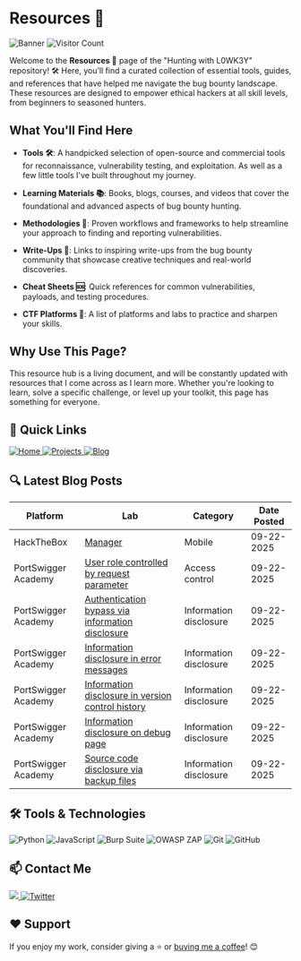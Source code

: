 # Resources 📖

![Banner](https://github.com/L0WK3Y-IAAN/Hunting-With-L0WK3Y/blob/main/src/img/HWL.gif?raw=true)
![Visitor Count](https://komarev.com/ghpvc/?username=L0WK3Y-IAAN&color=red&style=for-the-badge)


Welcome to the **Resources 📖** page of the "Hunting with L0WK3Y" repository! 🛠️ Here, you’ll find a curated collection of essential tools, guides, and references that have helped me navigate the bug bounty landscape. These resources are designed to empower ethical hackers at all skill levels, from beginners to seasoned hunters.  


## What You'll Find Here  

- **Tools 🛠️**: A handpicked selection of open-source and commercial tools for reconnaissance, vulnerability testing, and exploitation. As well as a few little tools I've built throughout my journey.
    
- **Learning Materials 📚**: Books, blogs, courses, and videos that cover the foundational and advanced aspects of bug bounty hunting.  
- **Methodologies 🧠**: Proven workflows and frameworks to help streamline your approach to finding and reporting vulnerabilities.  
- **Write-Ups 📝**: Links to inspiring write-ups from the bug bounty community that showcase creative techniques and real-world discoveries.  
- **Cheat Sheets 🆘**: Quick references for common vulnerabilities, payloads, and testing procedures.  
- **CTF Platforms 🔬**: A list of platforms and labs to practice and sharpen your skills.  

## Why Use This Page?  
This resource hub is a living document, and will be constantly updated with resources that I come across as I learn more. Whether you're looking to learn, solve a specific challenge, or level up your toolkit, this page has something for everyone.  


## 🔗 Quick Links

<div align="left">
  <a href="https://github.com/L0WK3Y-IAAN/Hunting-With-L0WK3Y">
    <img src="https://img.shields.io/badge/Home-930b18?style=for-the-badge&logo=github&logoColor=white" alt="Home">
  </a>
  <a href="https://github.com/L0WK3Y-IAAN/Hunting-With-L0WK3Y/tree/main/Projects">
    <img src="https://img.shields.io/badge/Projects-00800c?style=for-the-badge&logo=github&logoColor=white" alt="Projects">
  </a>
  <a href="https://github.com/L0WK3Y-IAAN/Hunting-With-L0WK3Y/tree/main/Resources/Personal/Write-ups">
    <img src="https://img.shields.io/badge/Blog-930b18?style=for-the-badge&logo=github&logoColor=white" alt="Blog">
  </a>
</div>


## 🔍 Latest Blog Posts

| Platform | Lab | Category | Date Posted |
| --- | --- | --- | --- |
| HackTheBox | [Manager](https://github.com/L0WK3Y-IAAN/Hunting-With-L0WK3Y/tree/main/Resources/Personal/Write-ups/HackTheBox/Mobile/Manager/README.md) | Mobile | 09-22-2025 |
| PortSwigger Academy | [User role controlled by request parameter](https://github.com/L0WK3Y-IAAN/Hunting-With-L0WK3Y/tree/main/Resources/Personal/Write-ups/PortSwigger%20Academy/Server-side%20topics/Access%20control/User%20role%20controlled%20by%20request%20parameter/README.md) | Access control | 09-22-2025 |
| PortSwigger Academy | [Authentication bypass via information disclosure](https://github.com/L0WK3Y-IAAN/Hunting-With-L0WK3Y/tree/main/Resources/Personal/Write-ups/PortSwigger%20Academy/Server-side%20topics/Information%20disclosure/Authentication%20bypass%20via%20information%20disclosure/README.md) | Information disclosure | 09-22-2025 |
| PortSwigger Academy | [Information disclosure in error messages](https://github.com/L0WK3Y-IAAN/Hunting-With-L0WK3Y/tree/main/Resources/Personal/Write-ups/PortSwigger%20Academy/Server-side%20topics/Information%20disclosure/Information%20disclosure%20in%20error%20messages/README.md) | Information disclosure | 09-22-2025 |
| PortSwigger Academy | [Information disclosure in version control history](https://github.com/L0WK3Y-IAAN/Hunting-With-L0WK3Y/tree/main/Resources/Personal/Write-ups/PortSwigger%20Academy/Server-side%20topics/Information%20disclosure/Information%20disclosure%20in%20version%20control%20history/README.md) | Information disclosure | 09-22-2025 |
| PortSwigger Academy | [Information disclosure on debug page](https://github.com/L0WK3Y-IAAN/Hunting-With-L0WK3Y/tree/main/Resources/Personal/Write-ups/PortSwigger%20Academy/Server-side%20topics/Information%20disclosure/Information%20disclosure%20on%20debug%20page/README.md) | Information disclosure | 09-22-2025 |
| PortSwigger Academy | [Source code disclosure via backup files](https://github.com/L0WK3Y-IAAN/Hunting-With-L0WK3Y/tree/main/Resources/Personal/Write-ups/PortSwigger%20Academy/Server-side%20topics/Information%20disclosure/Source%20code%20disclosure%20via%20backup%20files/README.md) | Information disclosure | 09-22-2025 |

## 🛠️ Tools & Technologies

<div align="left">
  <img src="https://img.shields.io/badge/Python-3776AB?style=for-the-badge&logo=python&logoColor=white" alt="Python">
  <img src="https://img.shields.io/badge/JavaScript-F7DF1E?style=for-the-badge&logo=javascript&logoColor=black" alt="JavaScript">
  <img src="https://img.shields.io/badge/Burp_Suite-000000?style=for-the-badge&logo=burpsuite&logoColor=white" alt="Burp Suite">
  <img src="https://img.shields.io/badge/OWASP_ZAP-9C27B0?style=for-the-badge&logo=owasp-zap&logoColor=white" alt="OWASP ZAP">
  <img src="https://img.shields.io/badge/Git-F05032?style=for-the-badge&logo=git&logoColor=white" alt="Git">
  <img src="https://img.shields.io/badge/GitHub-181717?style=for-the-badge&logo=github&logoColor=white" alt="GitHub">
</div>



## 📫 Contact Me

<div align="left">
  <a href="https://linkedin.com/in/iaansec">
    <img src="https://custom-icon-badges.demolab.com/badge/LinkedIn-0A66C2?logo=linkedin-white&logoColor=fff">
  </a>
  <a href="https://twitter.com/L0WK3Y_OFFICIAL">
    <img src="https://img.shields.io/badge/X-%23000000.svg?logo=X&logoColor=white" alt="Twitter">
  </a>
</div>



## ❤️ Support

If you enjoy my work, consider giving a ⭐️ or [buying me a coffee](https://www.buymeacoffee.com/l0wk3y)! 😊


